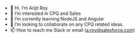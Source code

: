 - 👋 Hi, I’m Arijit Roy
- 👀 I’m interested in CPQ and Sales
- 🌱 I’m currently learning NodeJS and Angular
- 💞️ I’m looking to collaborate on any CPQ related ideas.
- 📫 How to reach me Slack or email (a.roy@salesforce.com)

<!---
aroySFDC/aroySFDC is a ✨ special ✨ repository because its `README.md` (this file) appears on your GitHub profile.
You can click the Preview link to take a look at your changes.
--->
